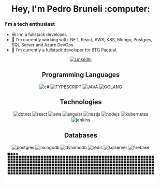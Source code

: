 <div align="center">
  <h1>Hey, I'm Pedro Bruneli :computer:</h1>
</div>

### I'm a tech enthusiast

- 😃 I'm a fullstack developer.
- 📖 I'm currently working with .NET, React, AWS, K8S, Mongo, Postgres, SQL Server and Azure DevOps.
- 🏢 I'm currently a fullstack developer for BTG Pactual.


<p align="center">
  <a href="https://www.linkedin.com/in/pedrobruneli/"><img alt="LinkedIn" src="https://img.shields.io/badge/linkedin-%230077B5.svg?style=for-the-badge&logo=linkedin&logoColor=white" /></a>
 
</p>

<div align="center">
  <h2>Programming Languages</h2>
  <img align="center" alt="c#" height="40" width"40" src="https://cdn.jsdelivr.net/gh/devicons/devicon/icons/csharp/csharp-original.svg">
  <img align="center" alt="TYPESCRIPT" height="40" width"40" src="https://cdn.jsdelivr.net/gh/devicons/devicon/icons/typescript/typescript-original.svg" />
  <img align="center" alt="JAVA" height="40" width"40" src="https://cdn.jsdelivr.net/gh/devicons/devicon/icons/java/java-original.svg"> 
  <img align="center" alt="GOLANG" height="40" width"40" src="https://cdn.jsdelivr.net/gh/devicons/devicon/icons/go/go-original.svg">
</div>
<div align="center">
  <h2>Technologies</h2>
  <img align="center" alt="dotnet" height="40" width"40" src="https://cdn.jsdelivr.net/gh/devicons/devicon/icons/dot-net/dot-net-original.svg">
  <img align="center" alt="react" height="40" width"40" src="https://cdn.jsdelivr.net/gh/devicons/devicon/icons/react/react-original.svg">
  <img align="center" alt="aws" height="40" width"40" src="https://cdn.jsdelivr.net/gh/devicons/devicon/icons/amazonwebservices/amazonwebservices-original-wordmark.svg">
  <img align="center" alt="angular" height="40" width"40" src="https://cdn.jsdelivr.net/gh/devicons/devicon/icons/angularjs/angularjs-original.svg">
  <img align="center" alt="nestjs" height="40" width"40" src="https://cdn.jsdelivr.net/gh/devicons/devicon/icons/nestjs/nestjs-original.svg">
  <img align="center" alt="nodejs" height="40" width"40" src="https://cdn.jsdelivr.net/gh/devicons/devicon/icons/nodejs/nodejs-original.svg">
  <img align="center" alt="kubernetes" height="40" width"40" src="https://cdn.jsdelivr.net/gh/devicons/devicon/icons/kubernetes/kubernetes-original.svg">
  <img align="center" alt="jenkins" height="40" width"40" src="https://cdn.jsdelivr.net/gh/devicons/devicon/icons/jenkins/jenkins-original.svg">
</div>
<div align="center">
  <h2>Databases</h2>
  <img align="center" alt="postgres" height="40" width"40" src="https://cdn.jsdelivr.net/gh/devicons/devicon/icons/postgresql/postgresql-original.svg">
  <img align="center" alt="mongodb" height="40" width"40" src="https://cdn.jsdelivr.net/gh/devicons/devicon/icons/mongodb/mongodb-original.svg">
  <img align="center" alt="dynamodb" height="40" width"40" src="https://cdn.jsdelivr.net/gh/devicons/devicon/icons/dynamodb/dynamodb-original.svg">
  <img align="center" alt="redis" height="40" width"40" src="https://cdn.jsdelivr.net/gh/devicons/devicon/icons/redis/redis-original.svg">
  <img align="center" alt="sqlserver" height="40" width"40" src="https://cdn.jsdelivr.net/gh/devicons/devicon/icons/microsoftsqlserver/microsoftsqlserver-original.svg">
  <img align="center" alt="firebase" height="40" width"40" src="https://cdn.jsdelivr.net/gh/devicons/devicon/icons/firebase/firebase-plain.svg">
</div>

<div align="center">
  <picture>
    <source media="(prefers-color-scheme: dark)" srcset="https://raw.githubusercontent.com/pedrobruneli/pedrobruneli/output/github-contribution-grid-snake-dark.svg" />
    <source media="(prefers-color-scheme: light)" srcset="https://raw.githubusercontent.com/pedrobruneli/pedrobruneli/output/github-contribution-grid-snake.svg" />
    <img alt="github-snake" src="https://raw.githubusercontent.com/pedrobruneli/pedrobruneli/output/github-contribution-grid-snake.svg" />
  </picture>
</div>
